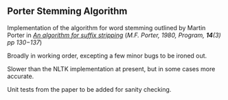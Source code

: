 ## Porter Stemming Algorithm

Implementation of the algorithm for word stemming outlined by Martin Porter in [*An algorithm for suffix stripping*](https://cl.lingfil.uu.se/~marie/undervisning/textanalys16/porter.pdf) (*M.F. Porter, 1980, Program, **14**(3) pp 130−137*)

Broadly in working order, excepting a few minor bugs to be ironed out.

Slower than the NLTK implementation at present, but in some cases more accurate.

Unit tests from the paper to be added for sanity checking.

